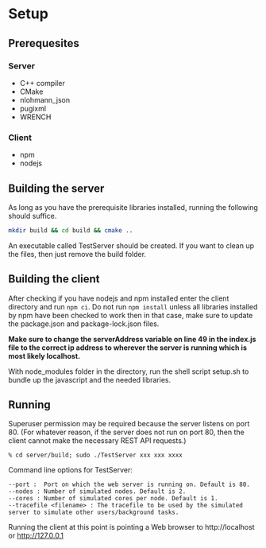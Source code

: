 # Setup
## Prerequesites
### Server
* C++ compiler
* CMake
* nlohmann_json
* pugixml
* WRENCH
### Client
* npm
* nodejs

## Building the server
As long as you have the prerequisite libraries installed, running the following should suffice.
```bash
mkdir build && cd build && cmake ..
```
An executable called TestServer should be created.
If you want to clean up the files, then just remove the build folder.

## Building the client
After checking if you have nodejs and npm installed enter the client directory and run `npm ci`. Do not run `npm install` unless all libraries installed by npm have been checked to work then in that case, make sure to update the package.json and package-lock.json files.  
  
**Make sure to change the serverAddress variable on line 49 in the index.js file to the correct ip address to wherever the server is running which is most likely localhost.**
  
With node_modules folder in the directory, run the shell script setup.sh to bundle up the javascript and the needed libraries.

## Running

Superuser permission may be required because the server listens on port 80. (For whatever reason, if the server does not run on port 80, then the client cannot make the necessary REST API requests.)


```
% cd server/build; sudo ./TestServer xxx xxx xxxx
```
Command line options for TestServer:
```
--port :  Port on which the web server is running on. Default is 80.
--nodes : Number of simulated nodes. Default is 2.
--cores : Number of simulated cores per node. Default is 1.
--tracefile <filename> : The tracefile to be used by the simulated server to simulate other users/background tasks.
```

Running the client at this point is pointing a Web browser to http://localhost or http://127.0.0.1

